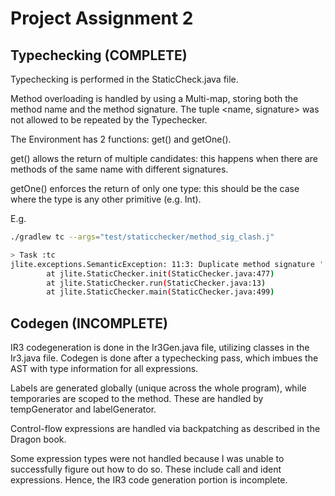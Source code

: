 # Project Assignment 2

## Typechecking (COMPLETE)

Typechecking is performed in the StaticCheck.java file.

Method overloading is handled by using a Multi-map, storing both the method name and the method signature.
The tuple <name, signature> was not allowed to be repeated by the Typechecker.

The Environment has 2 functions: get() and getOne().

get() allows the return of multiple candidates: this happens when there are methods of the same name with different signatures.

getOne() enforces the return of only one type: this should be the case where the type is any other primitive (e.g. Int).

E.g.
```bash
./gradlew tc --args="test/staticchecker/method_sig_clash.j"

> Task :tc
jlite.exceptions.SemanticException: 11:3: Duplicate method signature '[Int]->Void' for method 'm1' of class 'Dummy'
        at jlite.StaticChecker.init(StaticChecker.java:477)
        at jlite.StaticChecker.run(StaticChecker.java:13)
        at jlite.StaticChecker.main(StaticChecker.java:499)

```

## Codegen (INCOMPLETE)

IR3 codegeneration is done in the Ir3Gen.java file, utilizing classes in the Ir3.java file. Codegen is done after a typechecking pass,
which imbues the AST with type information for all expressions.

Labels are generated globally (unique across the whole program), while temporaries are scoped to the method. These are handled by
tempGenerator and labelGenerator.

Control-flow expressions are handled via backpatching as described in the Dragon book.

Some expression types were not handled because I was unable to successfully figure out how to do so. These include call and ident expressions. Hence,
the IR3 code generation portion is incomplete.